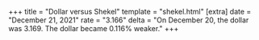 +++
title = "Dollar versus Shekel"
template = "shekel.html"
[extra]
date = "December 21, 2021"
rate = "3.166"
delta = "On December 20, the dollar was 3.169. The dollar became 0.116% weaker."
+++
